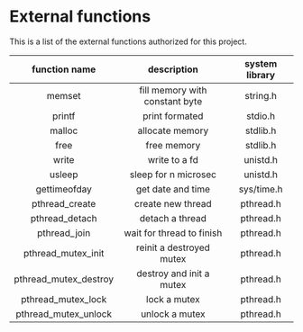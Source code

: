 # External functions

This is a list of the external functions authorized for this project.

| function name         | description                    | system library |
|:---------------------:|:------------------------------:|:--------------:|
| memset                | fill memory with constant byte | string.h       |
| printf                | print formated                 | stdio.h        |
| malloc                | allocate memory                | stdlib.h       |
| free                  | free memory                    | stdlib.h       |
| write                 | write to a fd                  | unistd.h       |
| usleep                | sleep for n microsec           | unistd.h       |
| gettimeofday          | get date and time              | sys/time.h     |
| pthread_create        | create new thread              | pthread.h      |
| pthread_detach        | detach a thread                | pthread.h      |
| pthread_join          | wait for thread to finish      | pthread.h      |
| pthread_mutex_init    | reinit a destroyed mutex       | pthread.h      |
| pthread_mutex_destroy | destroy and init a mutex       | pthread.h      |
| pthread_mutex_lock    | lock a mutex                   | pthread.h      |
| pthread_mutex_unlock  | unlock a mutex                 | pthread.h      |

